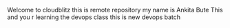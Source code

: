 Welcome to cloudblitz 
this is remote repository 
my name is Ankita Bute 
This and you r learning the devops class
this is new devops batch 
